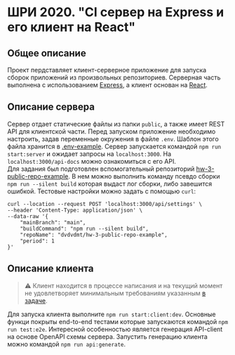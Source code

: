 # ШРИ 2020. "CI сервер на Express и его клиент на React"

## Общее описание

Проект пердставляет клиент-серверное приложение для запуска сборок приложений из произвольных
репозиториев. Серверная часть выполнена с использованием [Express](https://expressjs.com/), а клиент
основан на [React](https://reactjs.org/).

## Описание сервера

Сервер отдает статические файлы из папки `public`, а также имеет REST API для клиентской части.
Перед запуском приложение необходимо настроить, задав переменные окружения в файле `.env`. Шаблон
этого файла хранится в [.env-example](.env-example). Сервер запускается командой
`npm run start:server` и ожидает запросы на `localhost:3000`. На `localhost:3000/api-docs` можно
ознакомиться с его API.  
Для задания был подготовлен вспомогательный репозиторий
[hw-3-public-repo-example](https://github.com/dvdvdmt/hw-3-public-repo-example). В нем можно
выполнить команду псевдо сборки `npm run --silent build` которая выдаст лог сборки, либо завешится
ошибкой. Тестовые настройки можно задать с помощью `curl`:

```$bash
curl --location --request POST 'localhost:3000/api/settings' \
--header 'Content-Type: application/json' \
--data-raw '{
    "mainBranch": "main",
    "buildCommand": "npm run --silent build",
    "repoName": "dvdvdmt/hw-3-public-repo-example",
    "period": 1
}'
```

## Описание клиента

> ⚠️ Клиент находится в процессе написания и на текущий момент не удовлетворяет минимальным
> требованиям указанным [в задаче](https://wiki.yandex.ru/shri-2020/homework/React-II/).

Для запуска клиента выполните `npm run start:client:dev`. Основные функци покрыты end-to-end тестами
которые запускаются командой `npm run test:e2e`. Интересной особенностью является генерация
API-client на основе OpenAPI схемы сервера. Запустить генерацию клиента можно командой
`npm run api:generate`.
